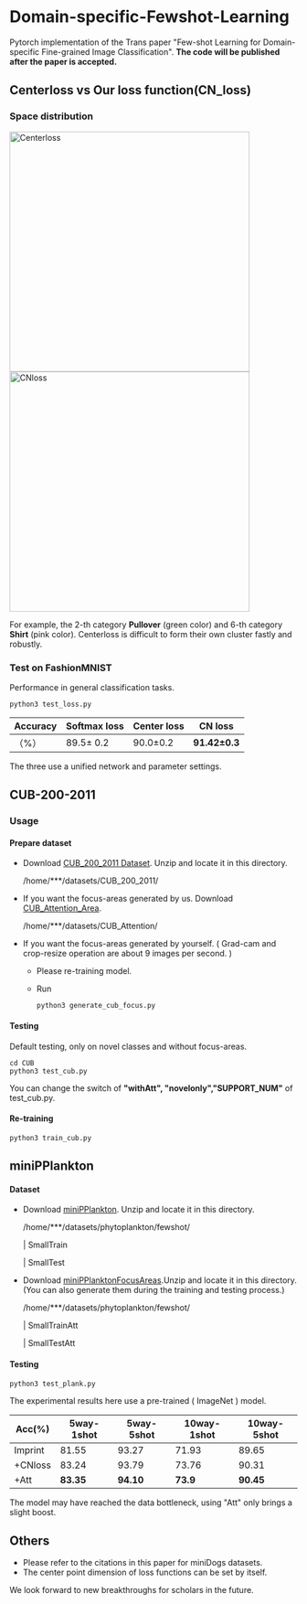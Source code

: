 # Domain-specific-Fewshot-Learning
Pytorch implementation of the Trans paper "Few-shot Learning for Domain-specific Fine-grained Image Classification". **The code will be published after the paper is accepted.**

##  Centerloss vs Our loss function(CN\_loss) 


### Space distribution

<img src="https://github.com/xhw205/Domain-specific-Fewshot-Learning/blob/master/images/center.gif" alt="Centerloss" width="420">

<img src="https://github.com/xhw205/Domain-specific-Fewshot-Learning/blob/master/images/cn.gif" alt="CNloss" width="420">

For example,  the 2-th category **Pullover** (green color) and  6-th category **Shirt** (pink color).  Centerloss is difficult to form their own cluster fastly and robustly.

### Test on FashionMNIST

Performance in general classification tasks.

```
python3 test_loss.py
```

| Accuracy | Softmax loss | Center loss | CN loss       |
| -------- | ------------ | ----------- | ------------- |
| （%）    | 89.5± 0.2    | 90.0±0.2    | **91.42±0.3** |

The three use a unified network and parameter settings.

## CUB-200-2011

### Usage

#### Prepare dataset

+ Download [CUB_200_2011 Dataset](http://www.vision.caltech.edu/visipedia-data/CUB-200-2011/CUB_200_2011.tgz).  Unzip and locate it in this directory.

  /home/***/datasets/CUB_200_2011/

+ If you want the focus-areas generated by us. Download [CUB_Attention_Area](). 

  /home/***/datasets/CUB_Attention/

+ If you want the focus-areas generated by yourself. ( Grad-cam and crop-resize operation are about 9 images per second. )

  + Please re-training model.

  + Run 

    ```
    python3 generate_cub_focus.py
    ```


#### Testing

Default testing, only  on novel classes and without focus-areas. 

```
cd CUB
python3 test_cub.py 
```

You can change the switch of **"withAtt", "novelonly","SUPPORT_NUM"**  of test_cub.py.

#### Re-training

```
python3 train_cub.py
```

## miniPPlankton

#### Dataset

+ Download [miniPPlankton](). Unzip and locate it in this directory.

  /home/***/datasets/phytoplankton/fewshot/

  |   SmallTrain

  |  SmallTest

+ Download [miniPPlanktonFocusAreas]().Unzip and locate it in this directory. (You can also generate them during the training and testing process.)

  /home/***/datasets/phytoplankton/fewshot/

  |   SmallTrainAtt

  |  SmallTestAtt

#### Testing

```
python3 test_plank.py
```

The experimental results here use a pre-trained ( ImageNet ) model.

| Acc(%)  | 5way-1shot | 5way-5shot | 10way-1shot | 10way-5shot |
| ------- | ---------- | ---------- | ----------- | ----------- |
| Imprint | 81.55      | 93.27      | 71.93       | 89.65       |
| +CNloss | 83.24      | 93.79      | 73.76       | 90.31       |
| +Att    | **83.35**  | **94.10**  | **73.9**    | **90.45**   |

The model may have reached the data bottleneck, using "Att"  only brings a slight boost.

## Others

+ Please refer to the citations in this paper for miniDogs datasets.
+ The center point dimension of  loss functions can be set by itself.

We look forward to new breakthroughs for scholars in the future.